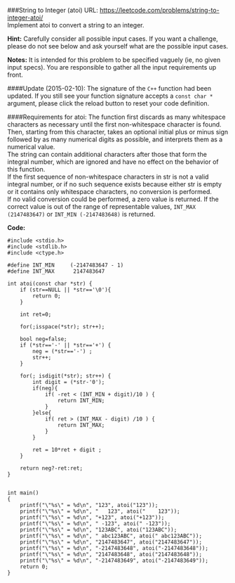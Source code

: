 ###String to Integer (atoi)
URL: https://leetcode.com/problems/string-to-integer-atoi/</br>
Implement atoi to convert a string to an integer.

__Hint:__ Carefully consider all possible input cases. If you want a challenge, please do not see below and ask yourself what are the possible input cases.

__Notes:__ It is intended for this problem to be specified vaguely (ie, no given input specs). You are responsible to gather all the input requirements up front.

####Update (2015-02-10):
The signature of the `C++` function had been updated. If you still see your function signature accepts a `const char *` argument, please click the reload button to reset your code definition.

####Requirements for atoi:
The function first discards as many whitespace characters as necessary until the first non-whitespace character is found. Then, starting from this character, takes an optional initial plus or minus sign followed by as many numerical digits as possible, and interprets them as a numerical value.</br>
The string can contain additional characters after those that form the integral number, which are ignored and have no effect on the behavior of this function.</br>
If the first sequence of non-whitespace characters in str is not a valid integral number, or if no such sequence exists because either str is empty or it contains only whitespace characters, no conversion is performed.</br>
If no valid conversion could be performed, a zero value is returned. If the correct value is out of the range of representable values, `INT_MAX (2147483647)` or `INT_MIN (-2147483648)` is returned.

__Code:__

	#include <stdio.h>
	#include <stdlib.h>
	#include <ctype.h>

	#define INT_MIN     (-2147483647 - 1)
	#define INT_MAX      2147483647

	int atoi(const char *str) {
	    if (str==NULL || *str=='\0'){
	        return 0;
	    }
	    
	    int ret=0;
	    
	    for(;isspace(*str); str++);
	    
	    bool neg=false;
	    if (*str=='-' || *str=='+') {
	        neg = (*str=='-') ;
	        str++;
	    }
	    
	    for(; isdigit(*str); str++) {
	        int digit = (*str-'0');
	        if(neg){
	            if( -ret < (INT_MIN + digit)/10 ) {
	                return INT_MIN;
	            }
	        }else{
	            if( ret > (INT_MAX - digit) /10 ) {
	                return INT_MAX;
	            }
	        }

	        ret = 10*ret + digit ;
	    }
	    
	    return neg?-ret:ret;
	}


	int main()
	{
	    printf("\"%s\" = %d\n", "123", atoi("123"));
	    printf("\"%s\" = %d\n", "   123", atoi("    123"));
	    printf("\"%s\" = %d\n", "+123", atoi("+123"));
	    printf("\"%s\" = %d\n", " -123", atoi(" -123"));
	    printf("\"%s\" = %d\n", "123ABC", atoi("123ABC"));
	    printf("\"%s\" = %d\n", " abc123ABC", atoi(" abc123ABC"));
	    printf("\"%s\" = %d\n", "2147483647", atoi("2147483647"));
	    printf("\"%s\" = %d\n", "-2147483648", atoi("-2147483648"));
	    printf("\"%s\" = %d\n", "2147483648", atoi("2147483648"));
	    printf("\"%s\" = %d\n", "-2147483649", atoi("-2147483649"));
	    return 0;
	}